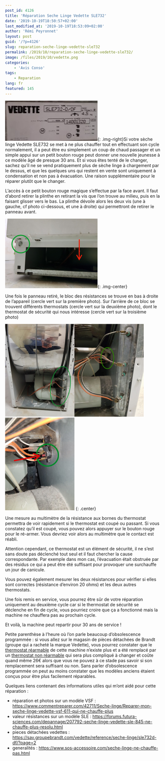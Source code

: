 ```yaml
---
post_id: 4126
title: 'Réparation Seche Linge Vedette SLE732'
date: '2019-10-19T18:50:57+02:00'
last_modified_at: '2019-10-19T18:53:09+02:00'
author: 'Rémi Peyronnet'
layout: post
guid: '/?p=4126'
slug: reparation-seche-linge-vedette-sle732
permalink: /2019/10/reparation-seche-linge-vedette-sle732/
image: /files/2019/10/vedette.png
categories:
    - 'Avis Conso'
tags:
    - Reparation
lang: fr
featured: 145
---
```


![](/files/2019/10/20190929_144208-300x130.jpg){: .img-right}Si votre sèche linge Vedette SLE732 se met à ne plus chauffer tout en effectuant son cycle normalement, il a peut être eu simplement un coup de chaud passager et un simple appui sur un petit bouton rouge peut donner une nouvelle jeunesse à ce modèle âgé de presque 30 ans. Et si vous êtes tenté de le changer, sachez qu’il ne se vend pratiquement plus de sèche linge à chargement par le dessus, et que les quelques uns qui restent en vente sont uniquement à condensation et non pas à évacuation. Une raison supplémentaire pour le réparer plutôt que le changer.

L’accès à ce petit bouton rouge magique s’effectue par la face avant. Il faut d’abord retirer la plinthe en retirant la vis que l’on trouve au milieu, puis en la faisant glisser vers le bas. La plinthe dévoile alors les deux vis (une à gauche, cf photo ci-dessous, et une à droite) qui permettront de retirer le panneau avant.

![](/files/2019/10/20190929_151344-wpp1571501165159-300x225.jpg){: .img-center}

Une fois le panneau retiré, le bloc des résistances se trouve en bas à droite de l’appareil (cercle vert sur la première photo). Sur l’arrière de ce bloc se trouvent différents thermostats (cercle vert sur la deuxième photo), dont le thermostat de sécurité qui nous intéresse (cercle vert sur la troisième photo)

![](/files/2019/10/20190929_151159-e1571500486598-wpp1571500995491-225x300.jpg)![](/files/2019/10/20190929_150357-e1571501382291-wpp1571501419271-225x300.jpg)![](/files/2019/10/20190929_150438-e1571501278286-wpp1571501350577-225x300.jpg)
{: .center}

Une mesure au multimètre de la résistance aux bornes du thermostat permettra de voir rapidement si le thermostat est coupé ou passant. Si vous constatez qu’il est coupé, vous pouvez alors appuyer sur le bouton rouge pour le ré-armer. Vous devriez voir alors au multimètre que le contact est réabli.

Attention cependant, ce thermostat est un élément de sécurité, il ne s’est sans doute pas déclenché tout seul et il faut chercher la cause correspondante. Par exemple dans mon cas, l’évacuation était obstruée par des résidus ce qui a peut être été suffisant pour provoquer une surchauffe un jour de canicule.

Vous pouvez également mesurer les deux résistances pour vérifier si elles sont correctes (résistance d’environ 20 ohms) et les deux autres thermostats.

Une fois remis en service, vous pourrez être sûr de votre réparation uniquement au deuxième cycle car si le thermostat de sécurité se déclenche en fin de cycle, vous pourriez croire que ça a fonctionné mais la machine ne chauffera pas au prochain cycle.

Et voilà, la machine peut repartir pour 30 ans de service !

Petite parenthèse à l’heure où l’on parle beaucoup d’obsolescence programmée : si vous allez sur le magasin de pièces détachées de Brandt (groupe qui a racheté la marque Vedette), vous pourrez constater que le [thermostat réarmable](https://sav.groupebrandt.com/vedette/pieces-detachees/seche-linge/thermostats/thermostat-securite-51x9942/) de cette machine n’existe plus et a été remplacé par un [thermostat non réarmable](https://sav.groupebrandt.com/vedette/pieces-detachees/seche-linge/thermostats/thermostat-securite-57x0318/) qui sera plus compliqué à changer et coûte quand même 26€ alors que vous ne pouvez à ce stade pas savoir si son remplacement sera suffisant ou non. Sans parler d’obsolescence programmée on peut au moins constater que les modèles anciens étaient conçus pour être plus facilement réparables.

Quelques liens contenant des informations utiles qui m’ont aidé pour cette réparation :

- réparation et photos sur un modèle VSF : <https://www.commentreparer.com/42711/Seche-linge/Reparer-mon-seche-linge-vedette-vsf-611-qui-ne-chauffe-plus>
- valeur résistances sur un modèle SLE : <https://forums.futura-sciences.com/depannage/207792-seche-linge-vedette-sle-845-ne-chauffe-plus-resolu.html>
- pieces détachées vedettes : <https://sav.groupebrandt.com/vedette/reference/seche-linge/sle732d-df/?page=2>
- generalités : <https://www.sos-accessoire.com/seche-linge-ne-chauffe-pas.html>